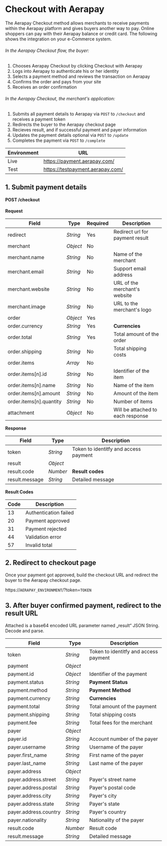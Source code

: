 # Checkout with Aerapay

The Aerapay Checkout method allows merchants to receive payments within the Aerapay platform and gives buyers another way to pay. Online shoppers can pay with their Aerapay balance or credit card. The following shows the integration on your e-Commerce system.

###### In the Aerapay Checkout flow, the buyer:

1. Chooses Aerapay Checkout by clicking Checkout with Aerapay
2. Logs into Aerapay to authenticate his or her identity
3. Selects a payment method and reviews the transaction on Aerapay
4. Confirms the order and pays from your site
5. Receives an order confirmation

###### In the Aerapay Checkout, the merchant's application:

1. Submits all payment details to Aerapay via `POST` to `/checkout` and receives a payment token
2. Redirects the buyer to the Aerapay checkout page
3. Recieves result, and if successful payment and payer information
4. Updates the payment details optional via `POST` to `/update`
5. Completes the payment via `POST` to `/complete`

Environment | URL
------|------------
Live | https://payment.aerapay.com/
Test | https://testpayment.aerapay.com/

## 1. Submit payment details

#### POST /checkout

__Request__

Field | Type | Required | Description
------|------------|------------|------------
redirect | *String* | Yes | Redirect url for payment result
merchant | *Object* | No | 
merchant.name | *String* | No | Name of the merchant
merchant.email | *String* | No | Support email address 
merchant.website | *String* | No | URL of the merchant's website 
merchant.image | *String* | No | URL to the merchant's logo
order | *Object* | Yes | 
order.currency | *String* | Yes | **Currencies**
order.total | *String* | Yes | Total amount of the order
order.shipping | *String* | No | Total shipping costs 
order.items | *Array* | No | 
order.items[n].id | *String* | No | Identifier of the item
order.items[n].name | *String* | No | Name of the item
order.items[n].amount | *String* | No | Amount of the item
order.items[n].quantity | *String* | No | Number of items
attachment | *Object* | No | Will be attached to each response

__Response__

Field | Type | Description
------|------------|------------
token | *String* | Token to identitfy and access payment
result | *Object* | 
result.code | *Number* | **Result codes**
result.message | *String* | Detailed message

__Result Codes__

Code | Description
------|------------
13 | Authentication failed
20 | Payment approved
31 | Payment rejected
44 | Validation error
57 | Invalid total

## 2. Redirect to checkout page

Once your payment got approved, build the checkout URL and redirect the buyer to the Aerapay checkout page.

https://`AERAPAY_ENVIRONMENT`/?token=`TOKEN`

## 3. After buyer confirmed payment, redirect to the result URL

Attached is a base64 encoded URL parameter named „result“ JSON String. Decode and parse.

Field | Type | Description
------|------------|------------
token | *String* | Token to identitfy and access payment
payment | *Object* | 
payment.id | *Object* | Identifier of the payment
payment.status | *String* | **Payment Status**
payment.method | *String* | **Payment Method**
payment.currency | *String* | **Currencies**
payment.total | *String* | Total amount of the payment
payment.shipping | *String* | Total shipping costs
payment.fee | *String* | Total fees for the merchant
payer | *Object* | 
payer.id | *String* | Account number of the payer
payer.username | *String* | Username of the payer
payer.first_name | *String* | First name of the payer
payer.last_name | *String* | Last name of the payer
payer.address | *Object* | 
payer.address.street | *String* | Payer's street name
payer.address.postal | *String* | Payer's postal code
payer.address.city | *String* | Payer's city
payer.address.state | *String* | Payer's state 
payer.address.country | *String* | Payer's country 
payer.nationality | *String* | Nationality of the payer
result.code | *Number* | Result code
result.message | *String* | Detailed message

